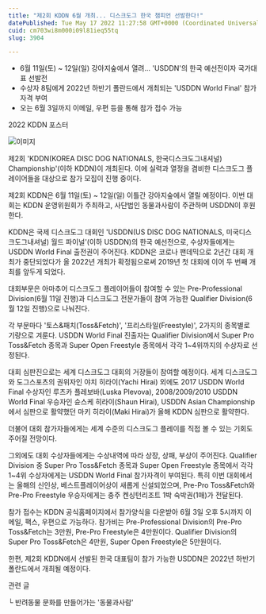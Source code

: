 ```yaml
---
title: "제2회 KDDN 6월 개최... 디스크도그 한국 챔피언 선발한다!"
datePublished: Tue May 17 2022 11:27:58 GMT+0000 (Coordinated Universal Time)
cuid: cm703wi8m000i09l81ieq55tq
slug: 3904

---
```



- 6월 11일(토) ~ 12일(일) 강아지숲에서 열려... 'USDDN'의 한국 예선전이자 국가대표 선발전
- 수상자 8팀에게 2022년 하반기 폴란드에서 개최되는 'USDDN World Final' 참가자격 부여
- 오는 6월 3일까지 이메일, 우편 등을 통해 참가 접수 가능

2022 KDDN 포스터

![이미지](https://cdn.hashnode.com/res/hashnode/image/upload/v1739255640124/94e11782-9599-42d8-8a3a-b3e4993ba1c2.jpeg)

제2회 'KDDN(KOREA DISC DOG NATIONALS, 한국디스크도그내셔널) Championship'(이하 KDDN)이 개최된다. 이에 실력과 열정을 겸비한 디스크도그 플레이어들을 대상으로 참가 모집이 진행 중이다.

제2회 KDDN은 6월 11일(토) ~ 12일(일) 이틀간 강아지숲에서 열릴 예정이다. 이번 대회는 KDDN 운영위원회가 주최하고, 사단법인 동물과사람이 주관하며 USDDN이 후원한다.

KDDN은 국제 디스크도그 대회인 'USDDN(US DISC DOG NATIONALS, 미국디스크도그내셔널) 월드 파이널'(이하 USDDN)의 한국 예선전으로, 수상자들에게는 USDDN World Final 출전권이 주어진다. KDDN은 코로나 팬데믹으로 2년간 대회 개최가 중단되었다가 올 2022년 개최가 확정됨으로써 2019년 첫 대회에 이어 두 번째 개최를 앞두게 되었다.

대회부문은 아마추어 디스크도그 플레이어들이 참여할 수 있는 Pre-Professional Division(6월 11일 진행)과 디스크도그 전문가들이 참여 가능한 Qualifier Division(6월 12일 진행)으로 나눠진다.

각 부문마다 '토스&패치(Toss&Fetch)', '프리스타일(Freestyle)', 2가지의 종목별로 기량으로 겨룬다. USDDN World Final 진출자는 Qualifier Division에서 Super Pro Toss&Fetch 종목과 Super Open Freestyle 종목에서 각각 1~4위까지의 수상자로 선정된다.

대회 심판진으로는 세계 디스크도그 대회의 거장들이 참여할 예정이다. 세계 디스크도그와 도그스포츠의 권위자인 야치 히라이(Yachi Hirai) 외에도 2017 USDDN World Final 수상자인 루츠카 플레보바(Luska Plevova), 2008/2009/2010 USDDN World Final 우승자인 슌스케 히라이(Shaun Hirai), USDDN Asian Championship에서 심판으로 활약했던 마키 히라이(Maki Hirai)가 올해 KDDN 심판으로 활약한다.

더불어 대회 참가자들에게는 세계 수준의 디스크도그 플레이를 직접 볼 수 있는 기회도 주어질 전망이다.

그외에도 대회 수상자들에게는 수상내역에 따라 상장, 상패, 부상이 주어진다. Qualifier Division 중 Super Pro Toss&Fetch 종목과 Super Open Freestyle 종목에서 각각 1~4위 수상자에게는 USDDN World Final 참가자격이 부여된다. 특히 이번 대회에서는 올해의 신인상, 베스트플레이어상이 새롭게 신설되었으며, Pre-Pro Toss&Fetch와 Pre-Pro Freestyle 우승자에게는 충주 켄싱턴리조트 1박 숙박권(1매)가 전달된다.

참가 접수는 KDDN 공식홈페이지에서 참가양식을 다운받아 6월 3일 오후 5시까지 이메일, 팩스, 우편으로 가능하다. 참가비는 Pre-Professional Division의 Pre-Pro Toss&Fetch는 3만원, Pre-Pro Freestyle은 4만원이다. Qualifier Division의 Super Pro Toss&Fetch은 4만원, Super Open Freestyle은 5만원이다.

한편, 제2회 KDDN에서 선발된 한국 대표팀이 참가 가능한 USDDN은 2022년 하반기 폴란드에서 개최될 예정이다.

관련 글

└ 반려동물 문화를 만들어가는 '동물과사람'